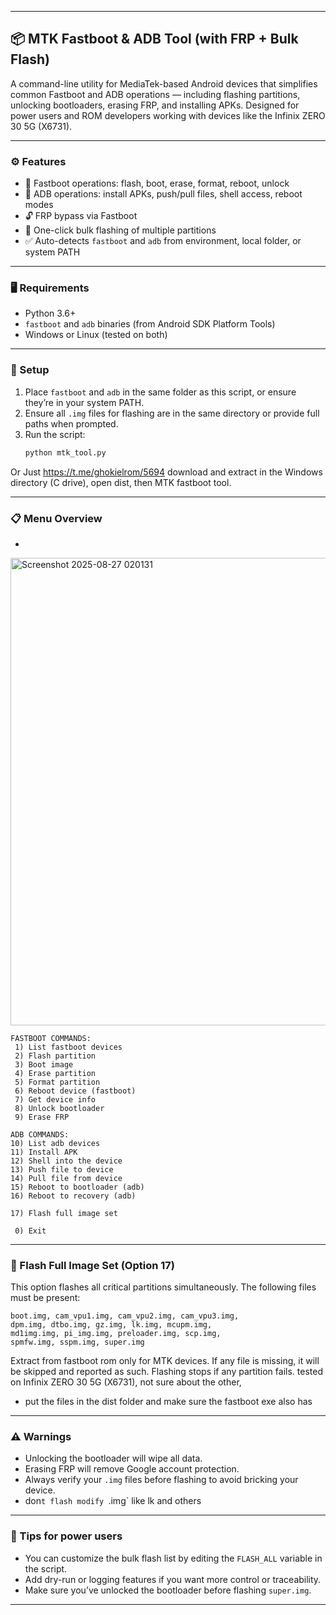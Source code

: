

---

## 📦 MTK Fastboot & ADB Tool (with FRP + Bulk Flash)

A command-line utility for MediaTek-based Android devices that simplifies common Fastboot and ADB operations — including flashing partitions, unlocking bootloaders, erasing FRP, and installing APKs. Designed for power users and ROM developers working with devices like the Infinix ZERO 30 5G (X6731).

---

### ⚙️ Features

- 🔧 Fastboot operations: flash, boot, erase, format, reboot, unlock
- 📱 ADB operations: install APKs, push/pull files, shell access, reboot modes
- 🔓 FRP bypass via Fastboot
- 🚀 One-click bulk flashing of multiple partitions
- ✅ Auto-detects `fastboot` and `adb` from environment, local folder, or system PATH

---

### 🖥️ Requirements

- Python 3.6+
- `fastboot` and `adb` binaries (from Android SDK Platform Tools)
- Windows or Linux (tested on both)

---

### 📁 Setup

1. Place `fastboot` and `adb` in the same folder as this script, or ensure they’re in your system PATH.
2. Ensure all `.img` files for flashing are in the same directory or provide full paths when prompted.
3. Run the script:
   ```bash
   python mtk_tool.py
   ```
Or 
      Just https://t.me/ghokielrom/5694 download and extract in the Windows directory (C drive), open dist, then MTK fastboot tool.

---

### 📋 Menu Overview
- 
<img width="1487" height="748" alt="Screenshot 2025-08-27 020131" src="https://github.com/user-attachments/assets/2cd4f420-bc42-471c-80b9-17c409b40e43" />

```
FASTBOOT COMMANDS:
 1) List fastboot devices
 2) Flash partition
 3) Boot image
 4) Erase partition
 5) Format partition
 6) Reboot device (fastboot)
 7) Get device info
 8) Unlock bootloader
 9) Erase FRP

ADB COMMANDS:
10) List adb devices
11) Install APK
12) Shell into the device
13) Push file to device
14) Pull file from device
15) Reboot to bootloader (adb)
16) Reboot to recovery (adb)

17) Flash full image set

 0) Exit
```

---

### 🚀 Flash Full Image Set (Option 17)


This option flashes all critical partitions simultaneously. The following files must be present:

```
boot.img, cam_vpu1.img, cam_vpu2.img, cam_vpu3.img,
dpm.img, dtbo.img, gz.img, lk.img, mcupm.img,
md1img.img, pi_img.img, preloader.img, scp.img,
spmfw.img, sspm.img, super.img
```
 
 Extract from fastboot rom only for MTK devices. 
If any file is missing, it will be skipped and reported as such. Flashing stops if any partition fails.
 tested on  Infinix ZERO 30 5G (X6731), not sure about the other, 
 
- put the files in the dist folder and make sure the fastboot exe also has
---

### ⚠️ Warnings

- Unlocking the bootloader will wipe all data.
- Erasing FRP will remove Google account protection.
- Always verify your  `.img` files before flashing to avoid bricking your device.
- don`t flash modify `.img`  like lk and others 
---

### 🧠 Tips for power users
  
- You can customize the bulk flash list by editing the `FLASH_ALL` variable in the script.
- Add dry-run or logging features if you want more control or traceability.
-  Make sure you’ve unlocked the bootloader before flashing `super.img`.

---


